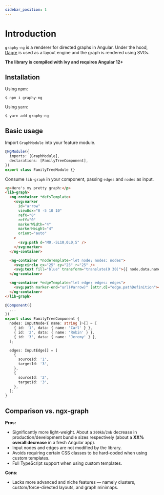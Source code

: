 ```yaml
---
sidebar_position: 1
---
```


# Introduction

`graphy-ng` is a renderer for directed graphs in Angular. Under the hood, [Dagre](https://github.com/dagrejs/dagre) is used as a layout engine and the graph is rendered using SVGs.

**The library is compiled with Ivy and requires Angular 12+**

## Installation

Using npm:

```
$ npm i graphy-ng
```

Using yarn:

```
$ yarn add graphy-ng
```

## Basic usage

Import `GraphModule` into your feature module.

```ts title="family-tree.module.ts"
@NgModule({
  imports: [GraphModule],
  declarations: [FamilyTreeComponent],
})
export class FamilyTreeModule {}
```

Consume `lib-graph` in your component, passing `edges` and `nodes` as input.

```html title="family-tree.component.html"
<p>Here's my pretty graph:</p>
<lib-graph>
  <ng-container *defsTemplate>
    <svg:marker
      id="arrow"
      viewBox="0 -5 10 10"
      refX="8"
      refY="0"
      markerWidth="4"
      markerHeight="4"
      orient="auto"
    >
      <svg:path d="M0,-5L10,0L0,5" />
    </svg:marker>
  </ng-container>

  <ng-container *nodeTemplate="let node; nodes: nodes">
    <svg:circle cx="25" cy="25" r="25" />
    <svg:text fill="blue" transform="translate(0 30)">{{ node.data.name }}</svg:text>
  </ng-container>

  <ng-container *edgeTemplate="let edge; edges: edges">
    <svg:path marker-end="url(#arrow)" [attr.d]="edge.pathDefinition"></svg:path>
  </ng-container>
</lib-graph>
```

```ts title="family-tree.component.ts"
@Component({
  ...
})
export class FamilyTreeComponent {
  nodes: InputNode<{ name: string }>[] = [
    { id: '1', data: { name: 'Carl' } },
    { id: '2', data: { name: 'Robin' } },
    { id: '3', data: { name: 'Jeremy' } },
  ];

  edges: InputEdge[] = [
    {
      sourceId: '1',
      targetId: '3',
    },
    {
      sourceId: '2',
      targetId: '3',
    },
  ];
}
```

## Comparison vs. ngx-graph

**Pros:**

[//]: # 'TODO: Get exact % decrease.'

- Significantly more light-weight. About a `200kb`/`2mb` decrease in production/development bundle sizes respectively (about a **XX% overall decrease** in a fresh Angular app).
- Input nodes and edges are not modified by the library.
- Avoids requiring certain CSS classes to be hard-coded when using custom templates.
- Full TypeScript support when using custom templates.

**Cons:**

- Lacks more advanced and niche features — namely clusters, custom/force-directed layouts, and graph minimaps.
